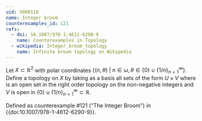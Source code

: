 ```yaml
---
uid: S000118
name: Integer broom
counterexamples_id: 121
refs:
  - doi: 10.1007/978-1-4612-6290-9
    name: Counterexamples in Topology
  - wikipedia: Integer_broom_topology
    name: Infinite broom topology on Wikipedia
---
```

Let $X \subset \mathbb{R}^2$ with polar coordinates $\{(n,\theta)\ |\ n \in \omega, \theta \in \{0\} \cup \{1/n\}_{n=1}^\infty\}$. Define a topology on $X$ by taking as a basis all sets of the form $U \times V$ where is an open set in the right order topology on the non-negative integers and $V$ is open in $\{0\} \cup \{1/n\}_{n=1}^\infty \subset \mathbb{R}$.

Defined as counterexample #121 ("The Integer Broom")
in {{doi:10.1007/978-1-4612-6290-9}}.
